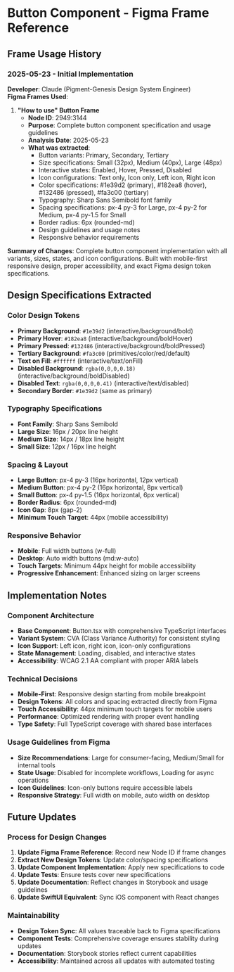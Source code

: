 # Button Component - Figma Frame Reference

## Frame Usage History

### 2025-05-23 - Initial Implementation
**Developer**: Claude (Pigment-Genesis Design System Engineer)  
**Figma Frames Used**:
1. **"How to use" Button Frame**
   - **Node ID**: 2949:3144
   - **Purpose**: Complete button component specification and usage guidelines
   - **Analysis Date**: 2025-05-23
   - **What was extracted**: 
     - Button variants: Primary, Secondary, Tertiary
     - Size specifications: Small (32px), Medium (40px), Large (48px)
     - Interactive states: Enabled, Hover, Pressed, Disabled
     - Icon configurations: Text only, Icon only, Left icon, Right icon
     - Color specifications: #1e39d2 (primary), #182ea8 (hover), #132486 (pressed), #fa3c00 (tertiary)
     - Typography: Sharp Sans Semibold font family
     - Spacing specifications: px-4 py-3 for Large, px-4 py-2 for Medium, px-4 py-1.5 for Small
     - Border radius: 6px (rounded-md)
     - Design guidelines and usage notes
     - Responsive behavior requirements

**Summary of Changes**: Complete button component implementation with all variants, sizes, states, and icon configurations. Built with mobile-first responsive design, proper accessibility, and exact Figma design token specifications.

## Design Specifications Extracted

### Color Design Tokens
- **Primary Background**: `#1e39d2` (interactive/background/bold)
- **Primary Hover**: `#182ea8` (interactive/background/boldHover) 
- **Primary Pressed**: `#132486` (interactive/background/boldPressed)
- **Tertiary Background**: `#fa3c00` (primitives/color/red/default)
- **Text on Fill**: `#ffffff` (interactive/text/onFill)
- **Disabled Background**: `rgba(0,0,0,0.18)` (interactive/background/boldDisabled)
- **Disabled Text**: `rgba(0,0,0,0.41)` (interactive/text/disabled)
- **Secondary Border**: `#1e39d2` (same as primary)

### Typography Specifications  
- **Font Family**: Sharp Sans Semibold
- **Large Size**: 16px / 20px line height
- **Medium Size**: 14px / 18px line height  
- **Small Size**: 12px / 16px line height

### Spacing & Layout
- **Large Button**: px-4 py-3 (16px horizontal, 12px vertical)
- **Medium Button**: px-4 py-2 (16px horizontal, 8px vertical)
- **Small Button**: px-4 py-1.5 (16px horizontal, 6px vertical)
- **Border Radius**: 6px (rounded-md)
- **Icon Gap**: 8px (gap-2)
- **Minimum Touch Target**: 44px (mobile accessibility)

### Responsive Behavior
- **Mobile**: Full width buttons (w-full)
- **Desktop**: Auto width buttons (md:w-auto)
- **Touch Targets**: Minimum 44px height for mobile accessibility
- **Progressive Enhancement**: Enhanced sizing on larger screens

## Implementation Notes

### Component Architecture
- **Base Component**: Button.tsx with comprehensive TypeScript interfaces
- **Variant System**: CVA (Class Variance Authority) for consistent styling
- **Icon Support**: Left icon, right icon, icon-only configurations
- **State Management**: Loading, disabled, and interactive states
- **Accessibility**: WCAG 2.1 AA compliant with proper ARIA labels

### Technical Decisions
- **Mobile-First**: Responsive design starting from mobile breakpoint
- **Design Tokens**: All colors and spacing extracted directly from Figma
- **Touch Accessibility**: 44px minimum touch targets for mobile users
- **Performance**: Optimized rendering with proper event handling
- **Type Safety**: Full TypeScript coverage with shared base interfaces

### Usage Guidelines from Figma
- **Size Recommendations**: Large for consumer-facing, Medium/Small for internal tools
- **State Usage**: Disabled for incomplete workflows, Loading for async operations
- **Icon Guidelines**: Icon-only buttons require accessible labels
- **Responsive Strategy**: Full width on mobile, auto width on desktop

## Future Updates

### Process for Design Changes
1. **Update Figma Frame Reference**: Record new Node ID if frame changes
2. **Extract New Design Tokens**: Update color/spacing specifications
3. **Update Component Implementation**: Apply new specifications to code
4. **Update Tests**: Ensure tests cover new specifications
5. **Update Documentation**: Reflect changes in Storybook and usage guidelines
6. **Update SwiftUI Equivalent**: Sync iOS component with React changes

### Maintainability
- **Design Token Sync**: All values traceable back to Figma specifications
- **Component Tests**: Comprehensive coverage ensures stability during updates
- **Documentation**: Storybook stories reflect current capabilities
- **Accessibility**: Maintained across all updates with automated testing
